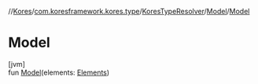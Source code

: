 //[Kores](../../../../index.md)/[com.koresframework.kores.type](../../index.md)/[KoresTypeResolver](../index.md)/[Model](index.md)/[Model](-model.md)

# Model

[jvm]\
fun [Model](-model.md)(elements: [Elements](https://docs.oracle.com/javase/8/docs/api/javax/lang/model/util/Elements.html))
